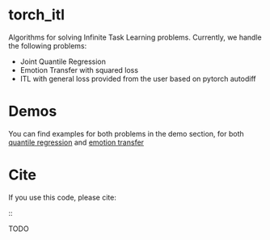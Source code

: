 torch_itl
=========

Algorithms for solving Infinite Task Learning problems. Currently, we handle the following problems:

- Joint Quantile Regression
- Emotion Transfer with squared loss
- ITL with general loss provided from the user based on pytorch autodiff

Demos
=========

You can find examples for both problems in the demo section, for both [quantile regression](https://github.com/allambert/torch_itl/tree/release/demos/quantile) and [emotion transfer](https://github.com/allambert/torch_itl/tree/release/demos/emotion_transfer)




Cite
====

If you use this code, please cite:

::

TODO
